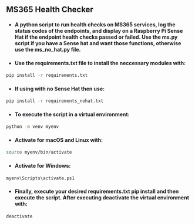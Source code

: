 ## MS365 Health Checker
* #### A python script to run health checks on MS365 services, log the status codes of the endpoints, and display on a Raspberry Pi Sense Hat if the endpoint health checks passed or failed. Use the ms.py script if you have a Sense hat and want those functions, otherwise use the ms_no_hat.py file.
* #### Use the requirements.txt file to install the neccessary modules with:
```bash
pip install -r requirements.txt
```
* #### If using with no Sense Hat then use:
```bash
pip install -r requirements_nohat.txt
```
* #### To execute the script in a virtual environment:
```bash
python -m venv myenv
```
* #### Activate for macOS and Linux with:
```bash
source myenv/bin/activate
```
* #### Activate for Windows:
```bash
myenv\Scripts\activate.ps1
```
* #### Finally, execute your desired requirements.txt pip install and then execute the script. After executing deactivate the virtual environment with:
```bash
deactivate
```
